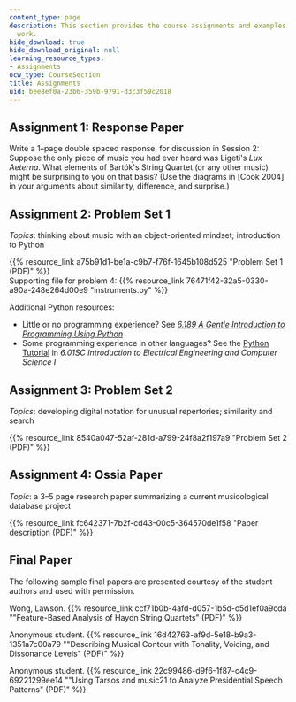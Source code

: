 ```yaml
---
content_type: page
description: This section provides the course assignments and examples of student
  work.
hide_download: true
hide_download_original: null
learning_resource_types:
- Assignments
ocw_type: CourseSection
title: Assignments
uid: bee8ef0a-23b6-359b-9791-d3c3f59c2018
---
```


Assignment 1: Response Paper
----------------------------

Write a 1–page double spaced response, for discussion in Session 2: Suppose the only piece of music you had ever heard was Ligeti's _Lux Aeterna_. What elements of Bartók's String Quartet (or any other music) might be surprising to you on that basis? (Use the diagrams in \[Cook 2004\] in your arguments about similarity, difference, and surprise.)

Assignment 2: Problem Set 1
---------------------------

_Topics_: thinking about music with an object-oriented mindset; introduction to Python

{{% resource_link a75b91d1-be1a-c9b7-f76f-1645b108d525 "Problem Set 1 (PDF)" %}}  
Supporting file for problem 4: {{% resource_link 76471f42-32a5-0330-a90a-248e264d00e9 "instruments.py" %}}

Additional Python resources:

*   Little or no programming experience? See [_6.189 A Gentle Introduction to Programming Using Python_](/courses/6-189-a-gentle-introduction-to-programming-using-python-january-iap-2011)
*   Some programming experience in other languages? See the [Python Tutorial](/courses/6-01sc-introduction-to-electrical-engineering-and-computer-science-i-spring-2011/pages/python-tutorial) in _6.01SC Introduction to Electrical Engineering and Computer Science I_

Assignment 3: Problem Set 2
---------------------------

_Topics_: developing digital notation for unusual repertories; similarity and search

{{% resource_link 8540a047-52af-281d-a799-24f8a2f197a9 "Problem Set 2 (PDF)" %}}

Assignment 4: Ossia Paper
-------------------------

_Topic_: a 3–5 page research paper summarizing a current musicological database project

{{% resource_link fc642371-7b2f-cd43-00c5-364570de1f58 "Paper description (PDF)" %}}

Final Paper
-----------

The following sample final papers are presented courtesy of the student authors and used with permission.

Wong, Lawson. {{% resource_link ccf71b0b-4afd-d057-1b5d-c5d1ef0a9cda "\"Feature-Based Analysis of Haydn String Quartets\" (PDF)" %}}

Anonymous student. {{% resource_link 16d42763-af9d-5e18-b9a3-1351a7c00a79 "\"Describing Musical Contour with Tonality, Voicing, and Dissonance Levels\" (PDF)" %}}

Anonymous student. {{% resource_link 22c99486-d9f6-1f87-c4c9-69221299ee14 "\"Using Tarsos and music21 to Analyze Presidential Speech Patterns\" (PDF)" %}}